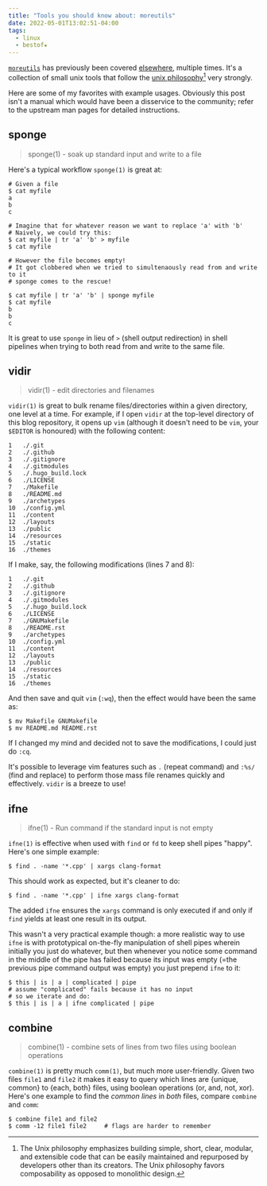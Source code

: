 ```yaml
---
title: "Tools you should know about: moreutils"
date: 2022-05-01T13:02:51-04:00
tags:
  - linux
  - bestof★
---
```


[`moreutils`](https://joeyh.name/code/moreutils/) has previously been covered [elsewhere](https://news.ycombinator.com/item?id=31043655), multiple times. It's a collection of small unix tools that follow the [unix philosophy](https://en.wikipedia.org/wiki/Unix_philosophy)[^1] very strongly.

Here are some of my favorites with example usages. Obviously this post isn't a manual which would have been a disservice to the community; refer to the upstream man pages for detailed instructions.


## sponge

> sponge(1) - soak up standard input and write to a file

Here's a typical workflow `sponge(1)` is great at:

```shell
# Given a file
$ cat myfile
a
b
c

# Imagine that for whatever reason we want to replace 'a' with 'b'
# Naively, we could try this:
$ cat myfile | tr 'a' 'b' > myfile
$ cat myfile

# However the file becomes empty!
# It got clobbered when we tried to simultenaously read from and write to it
# sponge comes to the rescue!

$ cat myfile | tr 'a' 'b' | sponge myfile
$ cat myfile
b
b
c
```

It is great to use `sponge` in lieu of `>` (shell output redirection) in shell pipelines when trying to both read from and write to the same file.

## vidir

> vidir(1) - edit directories and filenames

`vidir(1)` is great to bulk rename files/directories within a given directory, one level at a time. For example, if I open `vidir` at the top-level directory of this blog repository, it opens up `vim` (although it doesn't need to be `vim`, your `$EDITOR` is honoured) with the following content:

```
1	./.git
2	./.github
3	./.gitignore
4	./.gitmodules
5	./.hugo_build.lock
6	./LICENSE
7	./Makefile
8	./README.md
9	./archetypes
10	./config.yml
11	./content
12	./layouts
13	./public
14	./resources
15	./static
16	./themes
```

If I make, say, the following modifications (lines 7 and 8):

```
1	./.git
2	./.github
3	./.gitignore
4	./.gitmodules
5	./.hugo_build.lock
6	./LICENSE
7	./GNUMakefile
8	./README.rst
9	./archetypes
10	./config.yml
11	./content
12	./layouts
13	./public
14	./resources
15	./static
16	./themes
```

And then save and quit `vim` (`:wq`), then the effect would have been the same as:

```shell
$ mv Makefile GNUMakefile
$ mv README.md README.rst
```

If I changed my mind and decided not to save the modifications, I could just do `:cq`.

It's possible to leverage vim features such as `.` (repeat command) and `:%s/` (find and replace) to perform those mass file renames quickly and effectively. `vidir` is a breeze to use!

## ifne

> ifne(1) - Run command if the standard input is not empty

`ifne(1)` is effective when used with `find` or `fd` to keep shell pipes "happy". Here's one simple example:

```shell
$ find . -name '*.cpp' | xargs clang-format
```

This should work as expected, but it's cleaner to do:

```shell
$ find . -name '*.cpp' | ifne xargs clang-format
```

The added `ifne` ensures the `xargs` command is only executed if and only if `find` yields at least one result in its output.

This wasn't a very practical example though: a more realistic way to use `ifne` is with prototypical on-the-fly manipulation of shell pipes wherein initially you just do whatever, but then whenever you notice some command in the middle of the pipe has failed because its input was empty (=the previous pipe command output was empty) you just prepend `ifne` to it:

```
$ this | is | a | complicated | pipe
# assume "complicated" fails because it has no input
# so we iterate and do:
$ this | is | a | ifne complicated | pipe
```

## combine

> combine(1) - combine sets of lines from two files using boolean operations

`combine(1)` is pretty much `comm(1)`, but much more user-friendly. Given two files `file1` and `file2` it makes it easy to query which lines are {unique, common} to {each, both} files, using boolean operations (or, and, not, xor). Here's one example to find the _common lines_ in _both_ files, compare `combine` and `comm`:

```shell
$ combine file1 and file2
$ comm -12 file1 file2     # flags are harder to remember
```

[^1]: The Unix philosophy emphasizes building simple, short, clear, modular, and extensible code that can be easily maintained and repurposed by developers other than its creators. The Unix philosophy favors composability as opposed to monolithic design.
